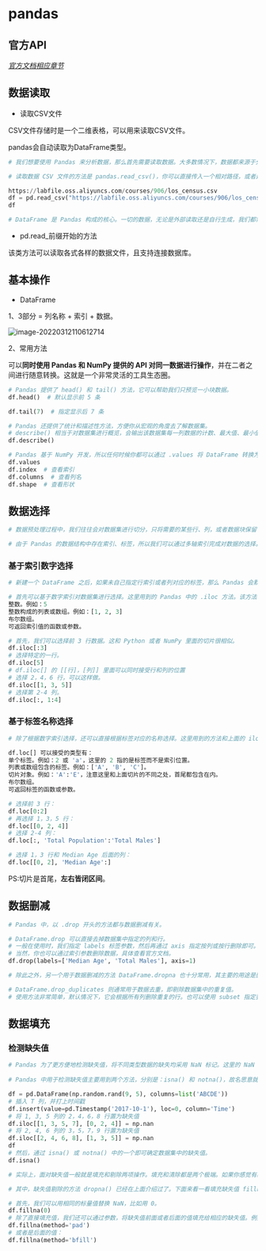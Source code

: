 # pandas

## 官方API

[ *官方文档相应章节*](https://pandas.pydata.org/pandas-docs/stable/reference/io.html) 

## 数据读取

- 读取CSV文件

CSV文件存储时是一个二维表格，可以用来读取CSV文件。

pandas会自动读取为DataFrame类型。

```python
# 我们想要使用 Pandas 来分析数据，那么首先需要读取数据。大多数情况下，数据都来源于外部的数据文件或者数据库。Pandas 提供了一系列的方法来读取外部数据，非常全面。下面，我们以最常用的 CSV 数据文件为例进行介绍。

# 读取数据 CSV 文件的方法是 pandas.read_csv()，你可以直接传入一个相对路径，或者是网络 URL。

https://labfile.oss.aliyuncs.com/courses/906/los_census.csv
df = pd.read_csv("https://labfile.oss.aliyuncs.com/courses/906/los_census.csv")
df

# DataFrame 是 Pandas 构成的核心。一切的数据，无论是外部读取还是自行生成，我们都需要先将其转换为 Pandas 的 DataFrame 或者 Series 数据类型。实际上，大多数情况下，这一切都是设计好的，无需执行额外的转换工作。
```

- pd.read_前缀开始的方法

该类方法可以读取各式各样的数据文件，且支持连接数据库。

## 基本操作

- DataFrame

<!--在DataFrame上的大多方法和技巧都适用于Series-->

1、3部分 = 列名称 + 索引 + 数据。

![image-20220312110612714](C:\Users\zhangcai\AppData\Roaming\Typora\typora-user-images\image-20220312110612714.png)

2、常用方法

可以**同时使用 Pandas 和 NumPy 提供的 API 对同一数据进行操作**，并在二者之间进行随意转换。这就是一个非常灵活的工具生态圈。

```python
# Pandas 提供了 head() 和 tail() 方法，它可以帮助我们只预览一小块数据。
df.head()  # 默认显示前 5 条

df.tail(7)  # 指定显示后 7 条

# Pandas 还提供了统计和描述性方法，方便你从宏观的角度去了解数据集。
# describe() 相当于对数据集进行概览，会输出该数据集每一列数据的计数、最大值、最小值等。
df.describe()

# Pandas 基于 NumPy 开发，所以任何时候你都可以通过 .values 将 DataFrame 转换为 NumPy 数组。
df.values
df.index  # 查看索引
df.columns  # 查看列名
df.shape  # 查看形状
```

## 数据选择

```python
# 数据预处理过程中，我们往往会对数据集进行切分，只将需要的某些行、列，或者数据块保留下来，输出到下一个流程中去。这也就是所谓的数据选择，或者数据索引。

# 由于 Pandas 的数据结构中存在索引、标签，所以我们可以通过多轴索引完成对数据的选择。
```

### 基于索引数字选择

```python
# 新建一个 DataFrame 之后，如果未自己指定行索引或者列对应的标签，那么 Pandas 会默认从 0 开始以数字的形式作为行索引，并以数据集的第一行作为列对应的标签。其实，这里的「列」也有数字索引，默认也是从 0 开始，只是未显示出来。

# 首先可以基于数字索引对数据集进行选择。这里用到的 Pandas 中的 .iloc 方法。该方法可以接受的类型有：
整数。例如：5
整数构成的列表或数组。例如：[1, 2, 3]
布尔数组。
可返回索引值的函数或参数。

# 首先，我们可以选择前 3 行数据。这和 Python 或者 NumPy 里面的切片很相似。
df.iloc[:3]
# 选择特定的一行。
df.iloc[5]
# df.iloc[] 的 [[行]，[列]] 里面可以同时接受行和列的位置
# 选择 2，4，6 行，可以这样做。
df.iloc[[1, 3, 5]]
# 选择第 2-4 列。
df.iloc[:, 1:4]
```

### 基于标签名称选择

```python
# 除了根据数字索引选择，还可以直接根据标签对应的名称选择。这里用到的方法和上面的 iloc 很相似，少了个 i 为 df.loc[]。

df.loc[] 可以接受的类型有：
单个标签。例如：2 或 'a'，这里的 2 指的是标签而不是索引位置。
列表或数组包含的标签。例如：['A', 'B', 'C']。
切片对象。例如：'A':'E'，注意这里和上面切片的不同之处，首尾都包含在内。
布尔数组。
可返回标签的函数或参数。

# 选择前 3 行：
df.loc[0:2]
# 再选择 1，3，5 行：
df.loc[[0, 2, 4]]
# 选择 2-4 列：
df.loc[:, 'Total Population':'Total Males']

# 选择 1，3 行和 Median Age 后面的列：
df.loc[[0, 2], 'Median Age':]
```

PS:切片是首尾，**左右皆闭区间**。

## 数据删减

```python
# Pandas 中，以 .drop 开头的方法都与数据删减有关。

# DataFrame.drop 可以直接去掉数据集中指定的列和行。
# 一般在使用时，我们指定 labels 标签参数，然后再通过 axis 指定按列或按行删除即可。
# 当然，你也可以通过索引参数删除数据，具体查看官方文档。
df.drop(labels=['Median Age', 'Total Males'], axis=1)

# 除此之外，另一个用于数据删减的方法 DataFrame.dropna 也十分常用，其主要的用途是删除缺少值，即数据集中空缺的数据列或行。
```

```python
# DataFrame.drop_duplicates 则通常用于数据去重，即剔除数据集中的重复值。
# 使用方法非常简单，默认情况下，它会根据所有列删除重复的行。也可以使用 subset 指定要删除的特定列上的重复项，要删除重复项并保留最后一次出现，请使用 keep='last'。
```

## 数据填充

### 检测缺失值

```python
# Pandas 为了更方便地检测缺失值，将不同类型数据的缺失均采用 NaN 标记。这里的 NaN 代表 Not a Number，它仅仅是作为一个标记。例外是，在时间序列里，时间戳的丢失采用 NaT 标记。
    
# Pandas 中用于检测缺失值主要用到两个方法，分别是：isna() 和 notna()，故名思意就是「是缺失值」和「不是缺失值」。默认会返回布尔值用于判断。

df = pd.DataFrame(np.random.rand(9, 5), columns=list('ABCDE'))
# 插入 T 列，并打上时间戳
df.insert(value=pd.Timestamp('2017-10-1'), loc=0, column='Time')
# 将 1, 3, 5 列的 2，4，6，8 行置为缺失值
df.iloc[[1, 3, 5, 7], [0, 2, 4]] = np.nan
# 将 2, 4, 6 列的 3，5，7，9 行置为缺失值
df.iloc[[2, 4, 6, 8], [1, 3, 5]] = np.nan
df
# 然后，通过 isna() 或 notna() 中的一个即可确定数据集中的缺失值。
df.isna()

# 实际上，面对缺失值一般就是填充和剔除两项操作。填充和清除都是两个极端。如果你感觉有必要保留缺失值所在的列或行，那么就需要对缺失值进行填充。如果没有必要保留，就可以选择清除缺失值。

# 其中，缺失值剔除的方法 dropna() 已经在上面介绍过了。下面来看一看填充缺失值 fillna() 方法。

# 首先，我们可以用相同的标量值替换 NaN，比如用 0。
df.fillna(0)
# 除了直接填充值，我们还可以通过参数，将缺失值前面或者后面的值填充给相应的缺失值。例如使用缺失值前面的值进行填充：
df.fillna(method='pad')
# 或者是后面的值：
df.fillna(method='bfill')
```

